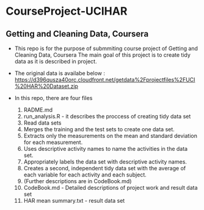 CourseProject-UCIHAR
====================

Getting and Cleaning Data, Coursera
---------------------

* This repo is for the purpose of submmiting course project of Getting and Cleaning Data, Coursera
The main goal of this project is to create tidy data as it is described in project.

* The original data is availabe below :
  https://d396qusza40orc.cloudfront.net/getdata%2Fprojectfiles%2FUCI%20HAR%20Dataset.zip 

* In this repo, there are four files
  1. RADME.md
  2. run_analysis.R - it describes the proccess of creating tidy data set
    1. Read data sets
    2. Merges the training and the test sets to create one data set.
    3. Extracts only the measurements on the mean and standard deviation for each measurement.
    4. Uses descriptive activity names to name the activities in the data set.
    5. Appropriately labels the data set with descriptive activity names. 
    6. Creates a second, independent tidy data set with the average of each variable for each activity and each subject. 
    7. (Further descriptions are in CodeBook.md)
  3. CodeBook.md - Detailed descriptions of project work and result data set
  4. HAR mean summary.txt - result data set


